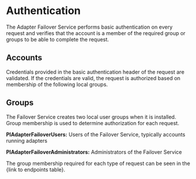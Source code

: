 # Authentication
The Adapter Failover Service performs basic authentication on every request and verifies that the account is a member of the required group or groups to be able to complete the request.

## Accounts
Credentials provided in the basic authentication header of the request are validated. If the credentials are valid, the request is authorized based on membership of the following local groups.

## Groups
The Failover Service creates two local user groups when it is installed. Group membership is used to determine authorization for each request. 

**PIAdapterFailoverUsers:** Users of the Failover Service, typically accounts running adapters

**PIAdapterFailoverAdministrators:** Administrators of the Failover Service

The group membership required for each type of request can be seen in the {link to endpoints table}.